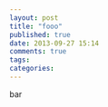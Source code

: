 ```yaml
---
layout: post
title: "fooo"
published: true
date: 2013-09-27 15:14
comments: true
tags: 
categories: 
---
```


bar

